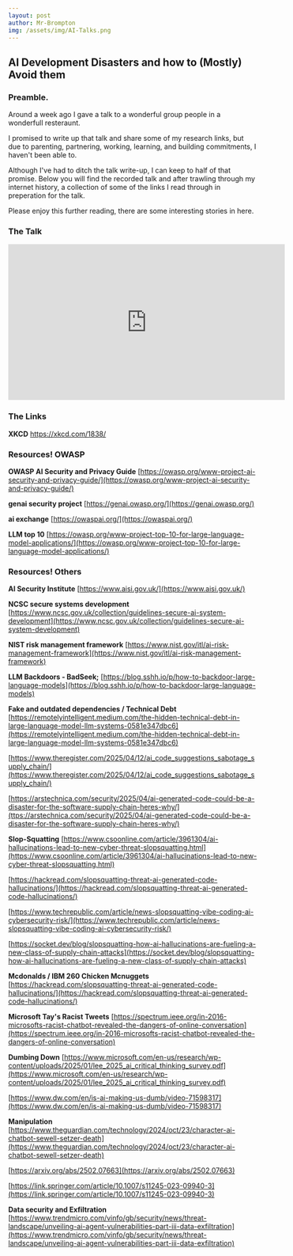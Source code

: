 ```yaml
---
layout: post
author: Mr-Brompton
img: /assets/img/AI-Talks.png
---
```


## AI Development Disasters and how to (Mostly) Avoid them

### Preamble. 

Around a week ago I gave a talk to a wonderful group people in a wonderfull resteraunt. 

I promised to write up that talk and share some of my research links, but due to parenting, partnering, working, learning, and building commitments, I haven't been able to.

Although I've had to ditch the talk write-up, I can keep to half of that promise. Below you will find the recorded talk and after trawling through my internet history, a collection of some of the links I read through in preperation for the talk. 

Please enjoy this further reading, there are some interesting stories in here.

### The Talk

<iframe width="560" height="315" src="https://www.youtube-nocookie.com/embed/IbAyLs4SwtQ?si=d0t2CkRGZCEX2s-m" title="YouTube video player" frameborder="0" allow="accelerometer; autoplay; clipboard-write; encrypted-media; gyroscope; picture-in-picture; web-share" referrerpolicy="strict-origin-when-cross-origin" allowfullscreen></iframe>

### The Links

**XKCD**
https://xkcd.com/1838/



### **Resources! OWASP**
**OWASP AI Security and Privacy Guide**
[https://owasp.org/www-project-ai-security-and-privacy-guide/](https://owasp.org/www-project-ai-security-and-privacy-guide/)

**genai security project**
[https://genai.owasp.org/](https://genai.owasp.org/)

**ai exchange**
[https://owaspai.org/](https://owaspai.org/)

**LLM top 10**
[https://owasp.org/www-project-top-10-for-large-language-model-applications/](https://owasp.org/www-project-top-10-for-large-language-model-applications/)



### **Resources! Others**

**AI Security Institute**
[https://www.aisi.gov.uk/](https://www.aisi.gov.uk/)

**NCSC secure systems development**
[https://www.ncsc.gov.uk/collection/guidelines-secure-ai-system-development](https://www.ncsc.gov.uk/collection/guidelines-secure-ai-system-development)

**NIST risk management framework**
[https://www.nist.gov/itl/ai-risk-management-framework](https://www.nist.gov/itl/ai-risk-management-framework)

**LLM Backdoors - BadSeek;**
[https://blog.sshh.io/p/how-to-backdoor-large-language-models](https://blog.sshh.io/p/how-to-backdoor-large-language-models)

**Fake and outdated dependencies / Technical Debt**
[https://remotelyintelligent.medium.com/the-hidden-technical-debt-in-large-language-model-llm-systems-0581e347dbc6](https://remotelyintelligent.medium.com/the-hidden-technical-debt-in-large-language-model-llm-systems-0581e347dbc6)

[https://www.theregister.com/2025/04/12/ai_code_suggestions_sabotage_supply_chain/](https://www.theregister.com/2025/04/12/ai_code_suggestions_sabotage_supply_chain/)

[https://arstechnica.com/security/2025/04/ai-generated-code-could-be-a-disaster-for-the-software-supply-chain-heres-why/](ttps://arstechnica.com/security/2025/04/ai-generated-code-could-be-a-disaster-for-the-software-supply-chain-heres-why/)


**Slop-Squatting**
[https://www.csoonline.com/article/3961304/ai-hallucinations-lead-to-new-cyber-threat-slopsquatting.html](https://www.csoonline.com/article/3961304/ai-hallucinations-lead-to-new-cyber-threat-slopsquatting.html)

[https://hackread.com/slopsquatting-threat-ai-generated-code-hallucinations/](https://hackread.com/slopsquatting-threat-ai-generated-code-hallucinations/)

[https://www.techrepublic.com/article/news-slopsquatting-vibe-coding-ai-cybersecurity-risk/](https://www.techrepublic.com/article/news-slopsquatting-vibe-coding-ai-cybersecurity-risk/)

[https://socket.dev/blog/slopsquatting-how-ai-hallucinations-are-fueling-a-new-class-of-supply-chain-attacks](https://socket.dev/blog/slopsquatting-how-ai-hallucinations-are-fueling-a-new-class-of-supply-chain-attacks)


**Mcdonalds / IBM 260 Chicken Mcnuggets**
[https://hackread.com/slopsquatting-threat-ai-generated-code-hallucinations/](https://hackread.com/slopsquatting-threat-ai-generated-code-hallucinations/)

**Microsoft Tay's Racist Tweets**
[https://spectrum.ieee.org/in-2016-microsofts-racist-chatbot-revealed-the-dangers-of-online-conversation](https://spectrum.ieee.org/in-2016-microsofts-racist-chatbot-revealed-the-dangers-of-online-conversation)

**Dumbing Down**
[https://www.microsoft.com/en-us/research/wp-content/uploads/2025/01/lee_2025_ai_critical_thinking_survey.pdf](https://www.microsoft.com/en-us/research/wp-content/uploads/2025/01/lee_2025_ai_critical_thinking_survey.pdf)

[https://www.dw.com/en/is-ai-making-us-dumb/video-71598317](https://www.dw.com/en/is-ai-making-us-dumb/video-71598317)

**Manipulation**
[https://www.theguardian.com/technology/2024/oct/23/character-ai-chatbot-sewell-setzer-death](https://www.theguardian.com/technology/2024/oct/23/character-ai-chatbot-sewell-setzer-death)

[https://arxiv.org/abs/2502.07663](https://arxiv.org/abs/2502.07663)

[https://link.springer.com/article/10.1007/s11245-023-09940-3](https://link.springer.com/article/10.1007/s11245-023-09940-3)

**Data security and Exfiltration**
[https://www.trendmicro.com/vinfo/gb/security/news/threat-landscape/unveiling-ai-agent-vulnerabilities-part-iii-data-exfiltration](https://www.trendmicro.com/vinfo/gb/security/news/threat-landscape/unveiling-ai-agent-vulnerabilities-part-iii-data-exfiltration)




